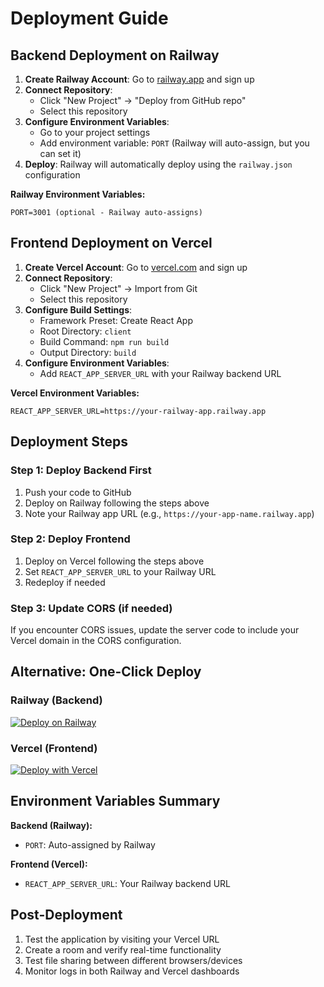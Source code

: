 # Deployment Guide

## Backend Deployment on Railway

1. **Create Railway Account**: Go to [railway.app](https://railway.app) and sign up
2. **Connect Repository**: 
   - Click "New Project" → "Deploy from GitHub repo"
   - Select this repository
3. **Configure Environment Variables**:
   - Go to your project settings
   - Add environment variable: `PORT` (Railway will auto-assign, but you can set it)
4. **Deploy**: Railway will automatically deploy using the `railway.json` configuration

**Railway Environment Variables:**
```
PORT=3001 (optional - Railway auto-assigns)
```

## Frontend Deployment on Vercel

1. **Create Vercel Account**: Go to [vercel.com](https://vercel.com) and sign up
2. **Connect Repository**:
   - Click "New Project" → Import from Git
   - Select this repository
3. **Configure Build Settings**:
   - Framework Preset: Create React App
   - Root Directory: `client`
   - Build Command: `npm run build`
   - Output Directory: `build`
4. **Configure Environment Variables**:
   - Add `REACT_APP_SERVER_URL` with your Railway backend URL

**Vercel Environment Variables:**
```
REACT_APP_SERVER_URL=https://your-railway-app.railway.app
```

## Deployment Steps

### Step 1: Deploy Backend First
1. Push your code to GitHub
2. Deploy on Railway following the steps above
3. Note your Railway app URL (e.g., `https://your-app-name.railway.app`)

### Step 2: Deploy Frontend
1. Deploy on Vercel following the steps above
2. Set `REACT_APP_SERVER_URL` to your Railway URL
3. Redeploy if needed

### Step 3: Update CORS (if needed)
If you encounter CORS issues, update the server code to include your Vercel domain in the CORS configuration.

## Alternative: One-Click Deploy

### Railway (Backend)
[![Deploy on Railway](https://railway.app/button.svg)](https://railway.app/new/template)

### Vercel (Frontend)
[![Deploy with Vercel](https://vercel.com/button)](https://vercel.com/new/clone)

## Environment Variables Summary

**Backend (Railway):**
- `PORT`: Auto-assigned by Railway

**Frontend (Vercel):**
- `REACT_APP_SERVER_URL`: Your Railway backend URL

## Post-Deployment

1. Test the application by visiting your Vercel URL
2. Create a room and verify real-time functionality
3. Test file sharing between different browsers/devices
4. Monitor logs in both Railway and Vercel dashboards